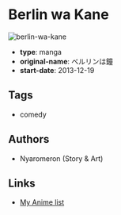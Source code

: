 # Berlin wa Kane

![berlin-wa-kane](https://cdn.myanimelist.net/images/manga/2/149637.jpg)

-   **type**: manga
-   **original-name**: ベルリンは鐘
-   **start-date**: 2013-12-19

## Tags

-   comedy

## Authors

-   Nyaromeron (Story & Art)

## Links

-   [My Anime list](https://myanimelist.net/manga/86163/Berlin_wa_Kane)
